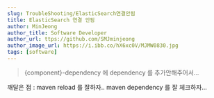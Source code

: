```yaml
---
slug: TroubleShooting/ElasticSearch연결안됨
title: ElasticSearch 연결 안됨
author: MinJeong
author_title: Software Developer
author_url: ttps://github.com/SMJminjeong
author_image_url: https://i.ibb.co/hX6xc0V/MJMW0830.jpg
tags: [software]
---
```


> {component}-dependency 에 dependency 를 추가안해주어서...
> 

깨달은 점 : maven reload 를 잘하자..
maven dependency 를 잘 체크하자...